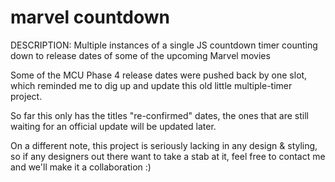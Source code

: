 # marvel countdown
DESCRIPTION: Multiple instances of a single JS countdown timer counting down to release dates of some of the upcoming Marvel movies


Some of the MCU Phase 4 release dates were pushed back by one slot, which reminded me to dig up and update this old little multiple-timer project.

So far this only has the titles "re-confirmed" dates, the ones that are still waiting for an official update will be updated later.

On a different note, this project is seriously lacking in any design & styling, so if any designers out there want to take a stab at it, feel free to contact me and we'll make it a collaboration :)